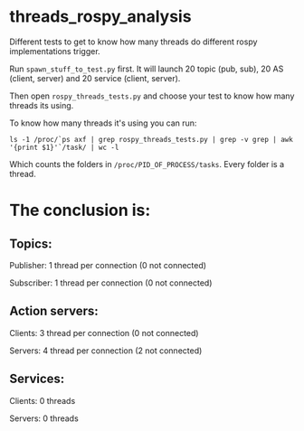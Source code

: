# threads_rospy_analysis

Different tests to get to know how many threads do different rospy implementations trigger.

Run `spawn_stuff_to_test.py` first. It will launch 20 topic (pub, sub), 20 AS (client, server) and 20 service (client, server).

Then open `rospy_threads_tests.py` and choose your test to know how many threads its using.

To know how many threads it's using you can run:

    ls -1 /proc/`ps axf | grep rospy_threads_tests.py | grep -v grep | awk '{print $1}'`/task/ | wc -l
    
Which counts the folders in `/proc/PID_OF_PROCESS/tasks`. Every folder is a thread.  

# The conclusion is:

## Topics:
Publisher: 1 thread per connection (0 not connected)

Subscriber: 1 thread per connection (0 not connected)
  
## Action servers:
Clients: 3 thread per connection (0 not connected)
  
Servers: 4 thread per connection (2 not connected)
  
## Services:
Clients: 0 threads
  
Servers: 0 threads
  